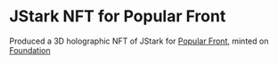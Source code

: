 # JStark NFT for Popular Front
Produced a 3D holographic NFT of JStark for [Popular Front](https://www.popularfront.co/), minted on [Foundation](https://foundation.app/@popularfront/jstark-nft-35287)
<br/>
<div className="nft-embed"></div>
<script
  async
  src="https://nfte.app/api/embed.js?contract=0x3B3ee1931Dc30C1957379FAc9aba94D1C48a5405&tokenId=35287">
</script>
